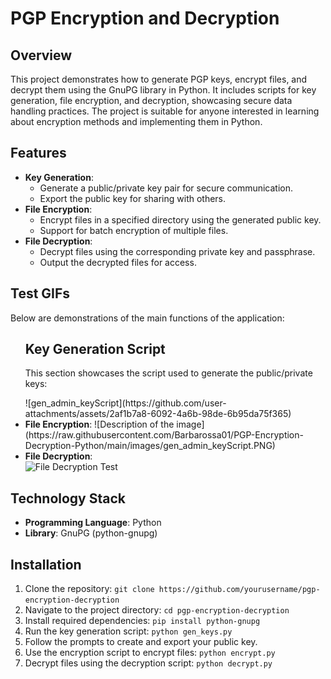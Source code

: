 <h1>PGP Encryption and Decryption</h1>

<h2>Overview</h2>
<p>This project demonstrates how to generate PGP keys, encrypt files, and decrypt them using the GnuPG library in Python. It includes scripts for key generation, file encryption, and decryption, showcasing secure data handling practices. The project is suitable for anyone interested in learning about encryption methods and implementing them in Python.</p>

<h2>Features</h2>
<ul>
  <li><strong>Key Generation</strong>:  
    <ul>
      <li>Generate a public/private key pair for secure communication.</li>
      <li>Export the public key for sharing with others.</li>
    </ul>
  </li>

  <li><strong>File Encryption</strong>:
    <ul>
      <li>Encrypt files in a specified directory using the generated public key.</li>
      <li>Support for batch encryption of multiple files.</li>
    </ul>
  </li>

  <li><strong>File Decryption</strong>:
    <ul>
      <li>Decrypt files using the corresponding private key and passphrase.</li>
      <li>Output the decrypted files for access.</li>
    </ul>
  </li>
</ul>

<h2>Test GIFs</h2>
<p>Below are demonstrations of the main functions of the application:</p>

<ul>
<h2>Key Generation Script</h2>
<p>This section showcases the script used to generate the public/private keys:</p>
![gen_admin_keyScript](https://github.com/user-attachments/assets/2af1b7a8-6092-4a6b-98de-6b95da75f365)


  <li><strong>File Encryption</strong>:
![Description of the image](https://raw.githubusercontent.com/Barbarossa01/PGP-Encryption-Decryption-Python/main/images/gen_admin_keyScript.PNG)
  </li>

  <li><strong>File Decryption</strong>:
    <br><img src="link_to_your_file_decryption_gif" alt="File Decryption Test">
  </li>
</ul>

<h2>Technology Stack</h2>
<ul>
  <li><strong>Programming Language</strong>: Python</li>
  <li><strong>Library</strong>: GnuPG (python-gnupg)</li>
</ul>

<h2>Installation</h2>
<ol>
  <li>Clone the repository: <code>git clone https://github.com/yourusername/pgp-encryption-decryption</code></li>
  <li>Navigate to the project directory: <code>cd pgp-encryption-decryption</code></li>
  <li>Install required dependencies: <code>pip install python-gnupg</code></li>
  <li>Run the key generation script: <code>python gen_keys.py</code></li>
  <li>Follow the prompts to create and export your public key.</li>
  <li>Use the encryption script to encrypt files: <code>python encrypt.py</code></li>
  <li>Decrypt files using the decryption script: <code>python decrypt.py</code></li></li>
</ol>
